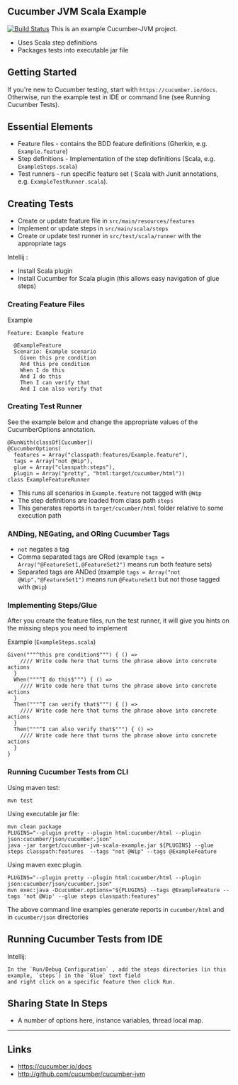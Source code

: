 ## Cucumber JVM Scala Example 

[![Build Status](https://travis-ci.org/jecklgamis/cucumber-jvm-scala-example.svg?branch=master)](https://travis-ci.org/jecklgamis/cucumber-jvm-scala-example)
This is an example Cucumber-JVM project.

* Uses Scala step definitions
* Packages tests into executable jar file

## Getting Started

If you're new to Cucumber testing, start with `https://cucumber.io/docs`. Otherwise, run the example
test in IDE or command line (see Running Cucumber Tests).

## Essential Elements

* Feature files - contains the BDD feature definitions (Gherkin, e.g. `Example.feature`)
* Step definitions - Implementation of the step definitions (Scala, e.g. `ExampleSteps.scala`)
* Test runners - run specific feature set ( Scala with Junit annotations, e.g. `ExampleTestRunner.scala`). 

## Creating Tests

* Create or update feature file in `src/main/resources/features`
* Implement or update steps in `src/main/scala/steps`
* Create or update test runner in `src/test/scala/runner` with the appropriate tags

Intellij :
* Install Scala plugin
* Install Cucumber for Scala plugin (this allows easy navigation of glue steps)

### Creating Feature Files

Example
```
Feature: Example feature

  @ExampleFeature
  Scenario: Example scenario
    Given this pre condition
    And this pre condition
    When I do this
    And I do this
    Then I can verify that
    And I can also verify that
```

### Creating Test Runner
See the example below and change the appropriate values of the CucumberOptions annotation.

```
@RunWith(classOf[Cucumber])
@CucumberOptions(
  features = Array("classpath:features/Example.feature"),
  tags = Array("not @Wip"),
  glue = Array("classpath:steps"),
  plugin = Array("pretty", "html:target/cucumber/html"))
class ExampleFeatureRunner
```
* This runs all scenarios in `Example.feature` not tagged with `@Wip`
* The step definitions are loaded from class path `steps`
* This generates reports in `target/cucumber/html` folder relative to some execution path

### ANDing, NEGating, and ORing Cucumber Tags

* `not` negates a tag
* Comma separated tags are ORed (example `tags = Array("@FeatureSet1,@FeatureSet2")` means run both feature sets)
* Separated tags are ANDed (example `tags = Array("not @Wip","@FeatureSet1")` means run `@FeatureSet1` but not those tagged with `@Wip`)

### Implementing Steps/Glue
After you create the feature files, run the test runner, it will give you hints on the missing steps you need to implement

Example (`ExampleSteps.scala`)
```
Given("""^this pre condition$""") { () =>
    //// Write code here that turns the phrase above into concrete actions
  }
  When("""^I do this$""") { () =>
    //// Write code here that turns the phrase above into concrete actions
  }
  Then("""^I can verify that$""") { () =>
    //// Write code here that turns the phrase above into concrete actions
  }
  Then("""^I can also verify that$""") { () =>
    //// Write code here that turns the phrase above into concrete actions
  }
}
```

### Running Cucumber Tests from CLI

Using maven test:
```
mvn test
```

Using executable jar file:
```
mvn clean package
PLUGINS="--plugin pretty --plugin html:cucumber/html --plugin json:cucumber/json/cucumber.json"
java -jar target/cucumber-jvm-scala-example.jar ${PLUGINS} --glue steps classpath:features  --tags "not @Wip" --tags @ExampleFeature
```

Using maven exec:plugin. 
```
PLUGINS="--plugin pretty --plugin html:cucumber/html --plugin json:cucumber/json/cucumber.json"
mvn exec:java -Dcucumber.options="${PLUGINS} --tags @ExampleFeature --tags 'not @Wip' --glue steps classpath:features"
```

The above command line examples generate reports in `cucumber/html` and in  `cucumber/json` directories

## Running Cucumber Tests from IDE

Intellij:
```
In the `Run/Debug Configuration` , add the steps directories (in this example, `steps`) in the `Glue` text field
and right click on a specific feature then click Run.
```

## Sharing State In Steps
* A number of options here, instance variables, thread local map.
****
## Links
* https://cucumber.io/docs
* http://github.com/cucumber/cucumber-jvm



